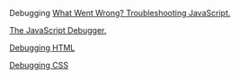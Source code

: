 Debugging
[What Went Wrong? Troubleshooting JavaScript.](https://developer.mozilla.org/en-US/docs/Learn/JavaScript/First_steps/What_went_wrong)

[The JavaScript Debugger.](https://developer.mozilla.org/en-US/docs/Learn/Common_questions/What_are_browser_developer_tools#the_javascript_debugger)

[Debugging HTML](https://developer.mozilla.org/en-US/docs/Learn/HTML/Introduction_to_HTML/Debugging_HTML)

[Debugging CSS](https://developer.mozilla.org/en-US/docs/Learn/CSS/Building_blocks/Debugging_CSS)
